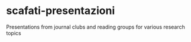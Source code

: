 # scafati-presentazioni
Presentations from journal clubs and reading groups for various research topics
